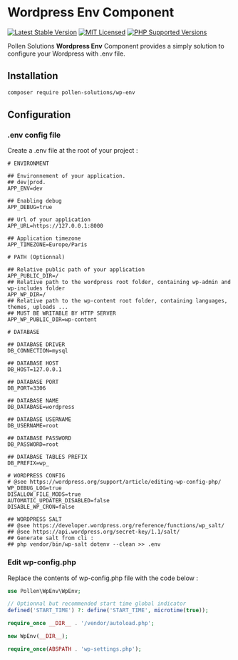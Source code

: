 # Wordpress Env Component

[![Latest Stable Version](https://img.shields.io/packagist/v/pollen-solutions/wp-env.svg?style=for-the-badge)](https://packagist.org/packages/pollen-solutions/wp-env)
[![MIT Licensed](https://img.shields.io/badge/license-MIT-green?style=for-the-badge)](LICENSE.md)
[![PHP Supported Versions](https://img.shields.io/badge/PHP->=7.4-8892BF?style=for-the-badge&logo=php)](https://www.php.net/supported-versions.php)

Pollen Solutions **Wordpress Env** Component provides a simply solution to configure your Wordpress with .env file.

## Installation

```bash
composer require pollen-solutions/wp-env
```

## Configuration

### .env config file

Create a .env file at the root of your project :

```dotenv
# ENVIRONMENT

## Environnement of your application. 
## dev|prod. 
APP_ENV=dev

## Enabling debug
APP_DEBUG=true

## Url of your application
APP_URL=https://127.0.0.1:8000

## Application timezone
APP_TIMEZONE=Europe/Paris

# PATH (Optionnal)

## Relative public path of your application 
APP_PUBLIC_DIR=/
## Relative path to the wordpress root folder, containing wp-admin and wp-includes folder 
APP_WP_DIR=/
## Relative path to the wp-content root folder, containing languages, themes, uploads ...
## MUST BE WRITABLE BY HTTP SERVER 
APP_WP_PUBLIC_DIR=wp-content

# DATABASE

## DATABASE DRIVER
DB_CONNECTION=mysql

## DATABASE HOST
DB_HOST=127.0.0.1

## DATABASE PORT
DB_PORT=3306

## DATABASE NAME
DB_DATABASE=wordpress

## DATABASE USERNAME
DB_USERNAME=root

## DATABASE PASSWORD
DB_PASSWORD=root

## DATABASE TABLES PREFIX
DB_PREFIX=wp_

# WORDPRESS CONFIG
# @see https://wordpress.org/support/article/editing-wp-config-php/
WP_DEBUG_LOG=true
DISALLOW_FILE_MODS=true
AUTOMATIC_UPDATER_DISABLED=false
DISABLE_WP_CRON=false

## WORDPRESS SALT
## @see https://developer.wordpress.org/reference/functions/wp_salt/
## @see https://api.wordpress.org/secret-key/1.1/salt/
## Generate salt from cli :
## php vendor/bin/wp-salt dotenv --clean >> .env
```

### Edit wp-config.php

Replace the contents of wp-config.php file with the code below :

```php
use Pollen\WpEnv\WpEnv;

// Optionnal but recommended start time global indicator
defined('START_TIME') ?: define('START_TIME', microtime(true));

require_once __DIR__ . '/vendor/autoload.php';

new WpEnv(__DIR__);

require_once(ABSPATH . 'wp-settings.php');
```